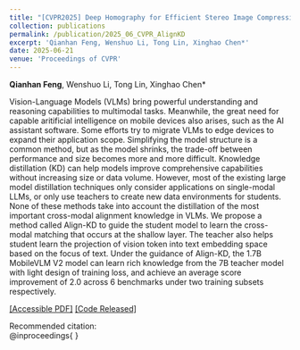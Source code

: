 ```yaml
---
title: "[CVPR2025] Deep Homography for Efficient Stereo Image Compression"
collection: publications
permalink: /publication/2025_06_CVPR_AlignKD
excerpt: 'Qianhan Feng, Wenshuo Li, Tong Lin, Xinghao Chen*'
date: 2025-06-21
venue: 'Proceedings of CVPR'
--- 
```

**Qianhan Feng**, Wenshuo Li, Tong Lin, Xinghao Chen*

Vision-Language Models (VLMs) bring powerful understanding and reasoning capabilities to multimodal tasks. Meanwhile, the great need for capable aritificial intelligence on mobile devices also arises, such as the AI assistant software. Some efforts try to migrate VLMs to edge devices to expand their application scope. Simplifying the model structure is a common method, but as the model shrinks, the trade-off between performance and size becomes more and more difficult. Knowledge distillation (KD) can help models improve comprehensive capabilities without increasing size or data volume. However, most of the existing large model distillation techniques only consider applications on single-modal LLMs, or only use teachers to create new data environments for students. None of these methods take into account the distillation of the most important cross-modal alignment knowledge in VLMs. We propose a method called Align-KD to guide the student model to learn the cross-modal matching that occurs at the shallow layer. The teacher also helps student learn the projection of vision token into text embedding space based on the focus of text. Under the guidance of Align-KD, the 1.7B MobileVLM V2 model can learn rich knowledge from the 7B teacher model with light design of training loss, and achieve an average score improvement of 2.0 across 6 benchmarks under two training subsets respectively.

[[Accessible PDF]](https://fqhank.github.io/fengqianhan.github.io/files/AlignKD-Feng.pdf)
[[Code Released]](https://github.com/fqhank/Align-KD)

Recommended citation:   
@inproceedings{
}
